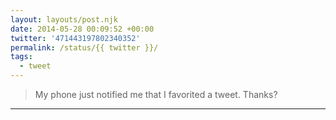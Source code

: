 ```yaml
---
layout: layouts/post.njk
date: 2014-05-28 00:09:52 +00:00
twitter: '471443197802340352'
permalink: /status/{{ twitter }}/
tags: 
  - tweet
---
```


> My phone just notified me that I favorited a tweet. Thanks?

---
